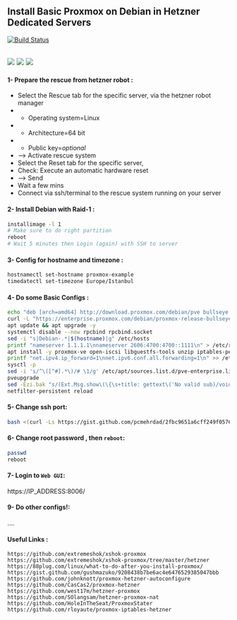 ## Install Basic Proxmox on Debian in Hetzner Dedicated Servers
[![Build Status](https://files.ariadata.co/file/ariadata_logo.png)](https://ariadata.co)

![](https://img.shields.io/github/stars/ariadata/proxmox-hetzner.svg)
![](https://img.shields.io/github/watchers/ariadata/proxmox-hetzner.svg)
![](https://img.shields.io/github/forks/ariadata/proxmox-hetzner.svg)
---
#### 1- Prepare the rescue from hetzner robot :
* Select the Rescue tab for the specific server, via the hetzner robot manager
* * Operating system=Linux
* * Architecture=64 bit
* * Public key=*optional*
* --> Activate rescue system
* Select the Reset tab for the specific server,
* Check: Execute an automatic hardware reset
* --> Send
* Wait a few mins
* Connect via ssh/terminal to the rescue system running on your server
#### 2- Install Debian with Raid-1 :
```sh
installimage -l 1
# Make sure to do right partition
reboot
# Wait 5 minutes then Login (again) with SSH to server
```
#### 3- Config for hostname and timezone :
```sh
hostnamectl set-hostname proxmox-example
timedatectl set-timezone Europe/Istanbul
```
#### 4- Do some Basic Configs :
```sh
echo "deb [arch=amd64] http://download.proxmox.com/debian/pve bullseye pve-no-subscription" > /etc/apt/sources.list.d/pve-no-subscription-repo.list
curl -L "https://enterprise.proxmox.com/debian/proxmox-release-bullseye.gpg" -o /etc/apt/trusted.gpg.d/proxmox-release-bullseye.gpg
apt update && apt upgrade -y
systemctl disable --now rpcbind rpcbind.socket
sed -i "s|Debian-.*|$(hostname)|g" /etc/hosts
printf "nameserver 1.1.1.1\nnameserver 2606:4700:4700::1111\n" > /etc/resolv.conf
apt install -y proxmox-ve open-iscsi libguestfs-tools unzip iptables-persistent
printf "net.ipv4.ip_forward=1\nnet.ipv6.conf.all.forwarding=1\n" >> /etc/sysctl.congf
sysctl -p
sed -i 's/^\([^#].*\)/# \1/g' /etc/apt/sources.list.d/pve-enterprise.list
pveupgrade
sed -Ezi.bak "s/(Ext.Msg.show\(\{\s+title: gettext\('No valid sub)/void\(\{ \/\/\1/g" /usr/share/javascript/proxmox-widget-toolkit/proxmoxlib.js && systemctl restart pveproxy.service
netfilter-persistent reload
```
#### 5- Change ssh port:
```sh
bash <(curl -Ls https://gist.github.com/pcmehrdad/2fbc9651a6cff249f0576b784fdadef0/raw)
```
#### 6- Change root password , then `reboot`:
```sh
passwd
reboot
```
#### 7- Login to `Web GUI`:
https://IP_ADDRESS:8006/
#### 9- Do other configs!:
....
#### Useful Links :
```
https://github.com/extremeshok/xshok-proxmox
https://github.com/extremeshok/xshok-proxmox/tree/master/hetzner
https://88plug.com/linux/what-to-do-after-you-install-proxmox/
https://gist.github.com/gushmazuko/9208438b7be6ac4e6476529385047bbb
https://github.com/johnknott/proxmox-hetzner-autoconfigure
https://github.com/CasCas2/proxmox-hetzner
https://github.com/west17m/hetzner-proxmox
https://github.com/SOlangsam/hetzner-proxmox-nat
https://github.com/HoleInTheSeat/ProxmoxStater
https://github.com/rloyaute/proxmox-iptables-hetzner
```
